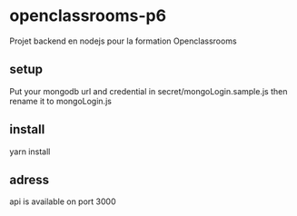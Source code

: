 # openclassrooms-p6
Projet backend en nodejs pour la formation Openclassrooms

## setup
Put your mongodb url and credential in secret/mongoLogin.sample.js
then rename it to mongoLogin.js

## install
yarn install

## adress 
api is available on port 3000
